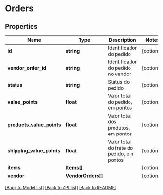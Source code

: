 # Orders

## Properties
Name | Type | Description | Notes
------------ | ------------- | ------------- | -------------
**id** | **string** | Identificador do pedido | [optional] 
**vendor_order_id** | **string** | Identificador do pedido no vendor | [optional] 
**status** | **string** | Status do pedido | [optional] 
**value_points** | **float** | Valor total do pedido, em pontos | [optional] 
**products_value_points** | **float** | Valor total dos produtos, em pontos | [optional] 
**shipping_value_points** | **float** | Valor total do frete do pedido, em pontos | [optional] 
**items** | [**Items[]**](Items.md) |  | [optional] 
**vendor** | [**VendorOrders[]**](VendorOrders.md) |  | [optional] 

[[Back to Model list]](../README.md#documentation-for-models) [[Back to API list]](../README.md#documentation-for-api-endpoints) [[Back to README]](../README.md)


